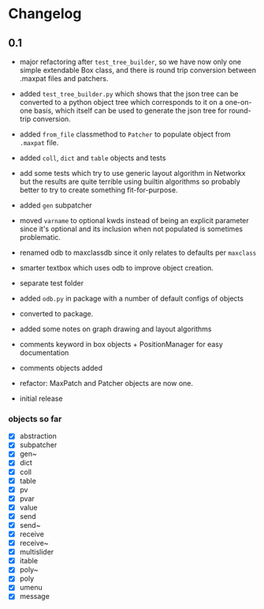 # Changelog

## 0.1

- major refactoring after `test_tree_builder`, so we have now only one simple extendable Box class, and there is round trip conversion between .maxpat files and patchers.

- added `test_tree_builder.py` which shows that the json tree can be converted to a python object tree which corresponds to it on a one-on-one basis, which itself can be used to generate the json tree for round-trip conversion.

- added `from_file` classmethod to `Patcher` to populate object from `.maxpat` file.
- added `coll`, `dict` and `table` objects and tests

- add some tests which try to use generic layout algorithm in Networkx but the results are quite terrible using builtin algorithms so probably better to try to create something fit-for-purpose.
- added `gen` subpatcher
- moved `varname` to optional kwds instead of being an explicit parameter since it's optional and its inclusion when not populated is sometimes problematic.
- renamed odb to maxclassdb since it only relates to defaults per `maxclass`

- smarter textbox which uses odb to improve object creation.
- separate test folder
- added `odb.py` in package with a number of default configs of objects
- converted to package.

- added some notes on graph drawing and layout algorithms
- comments keyword in box objects + PositionManager for easy documentation
- comments objects added
- refactor: MaxPatch and Patcher objects are now one.
- initial release

### objects so far

- [x] abstraction
- [x] subpatcher
- [x] gen~
- [x] dict
- [x] coll
- [x] table
- [x] pv
- [x] pvar
- [x] value
- [x] send
- [x] send~
- [x] receive
- [x] receive~
- [x] multislider
- [x] itable
- [x] poly~
- [x] poly
- [x] umenu
- [x] message
